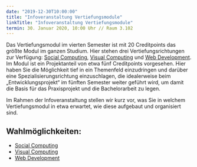```yaml
---
date: "2019-12-30T10:00:00"
title: "Infoveranstaltung Vertiefungsmodule"
linkTitle: "Infoveranstaltung Vertiefungsmodule"
termin: 30. Januar 2020, 10:00 Uhr // Raum 3.102
---
```


Das Vertiefungsmodul im vierten Semester ist mit 20 Creditpoints das größte Modul im ganzen Studium. Hier stehen drei Vertiefungsrichtungen zur Verfügung: [Social Computing](/study/bachelor/moduls/ba_vertiefung_socialcomputing/), [Visual Computing](/study/bachelor/moduls/ba_vertiefung-visual-computing/) und [Web Development](/study/bachelor/moduls/ba_vertiefung-web_development/). Im Modul ist ein Projektanteil von etwa fünf Creditpoints vorgesehen. Hier haben Sie die Möglichkeit tief in ein Themenfeld einzudringen und darüber eine Spezialisierungsrichtung einzuschlagen, die idealerweise beim „Entwicklungsprojekt“ im fünften Semester weiter geführt wird, um damit die Basis für das Praxisprojekt und die Bachelorarbeit zu legen.

Im Rahmen der Infoveranstaltung stellen wir kurz vor, was Sie in welchem Vertiefungsmodul in etwa erwartet, wie diese aufgebaut und organisiert sind. 

## Wahlmöglichkeiten:
- [Social Computing](/study/bachelor/moduls/ba_vertiefung_socialcomputing/)
- [Visual Computing](/study/bachelor/moduls/ba_vertiefung-visual-computing/)
- [Web Development](/study/bachelor/moduls/ba_vertiefung-web_development/)
